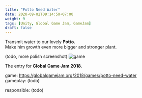 ```yaml
---
title: "Potto Need Water"
date: 2020-09-02T09:14:50+07:00
weight: 9
tags: [Unity, Global Game Jam, GameJam]
draft: false
---
```


Transmit water to our lovely __Potto__. \
Make him growth even more bigger and stronger plant.

(todo, more polish screenshot)
![game](/pnw-intro.png)

The entry for __Global Game Jam 2018__.

game: https://globalgamejam.org/2018/games/potto-need-water \
gameplay: (todo)

responsible: (todo)

